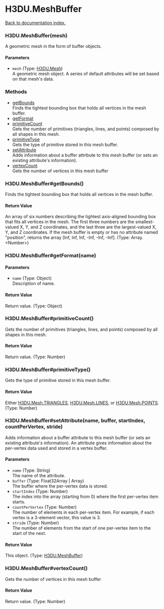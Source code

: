 # H3DU.MeshBuffer

[Back to documentation index.](index.md)

### H3DU.MeshBuffer(mesh) <a id='H3DU.MeshBuffer'></a>

A geometric mesh in the form of buffer objects.

#### Parameters

* `mesh` (Type: <a href="H3DU.Mesh.md">H3DU.Mesh</a>)<br>
    A geometric mesh object. A series of default attributes will be set based on that mesh's data.

### Methods

* [getBounds](#H3DU.MeshBuffer_H3DU.MeshBuffer_getBounds)<br>Finds the tightest
bounding box that holds all vertices in the mesh buffer.
* [getFormat](#H3DU.MeshBuffer_H3DU.MeshBuffer_getFormat)
* [primitiveCount](#H3DU.MeshBuffer_H3DU.MeshBuffer_primitiveCount)<br>Gets the number of primitives (triangles, lines,
and points) composed by all shapes in this mesh.
* [primitiveType](#H3DU.MeshBuffer_H3DU.MeshBuffer_primitiveType)<br>Gets the type of primitive stored in this mesh buffer.
* [setAttribute](#H3DU.MeshBuffer_H3DU.MeshBuffer_setAttribute)<br>Adds information about a buffer attribute to this
mesh buffer (or sets an
existing attribute's information).
* [vertexCount](#H3DU.MeshBuffer_H3DU.MeshBuffer_vertexCount)<br>Gets the number of vertices in this mesh buffer

### H3DU.MeshBuffer#getBounds() <a id='H3DU.MeshBuffer_H3DU.MeshBuffer_getBounds'></a>

Finds the tightest
bounding box that holds all vertices in the mesh buffer.

#### Return Value

An array of six numbers describing the tightest
axis-aligned bounding box
that fits all vertices in the mesh. The first three numbers
are the smallest-valued X, Y, and Z coordinates, and the
last three are the largest-valued X, Y, and Z coordinates.
If the mesh buffer is empty or has no attribute named
"position", returns the array [Inf, Inf, Inf, -Inf,
-Inf, -Inf]. (Type: Array.&lt;Number>)

### H3DU.MeshBuffer#getFormat(name) <a id='H3DU.MeshBuffer_H3DU.MeshBuffer_getFormat'></a>

#### Parameters

* `name` (Type: Object)<br>
    Description of name.

#### Return Value

Return value. (Type: Object)

### H3DU.MeshBuffer#primitiveCount() <a id='H3DU.MeshBuffer_H3DU.MeshBuffer_primitiveCount'></a>

Gets the number of primitives (triangles, lines,
and points) composed by all shapes in this mesh.

#### Return Value

Return value. (Type: Number)

### H3DU.MeshBuffer#primitiveType() <a id='H3DU.MeshBuffer_H3DU.MeshBuffer_primitiveType'></a>

Gets the type of primitive stored in this mesh buffer.

#### Return Value

Either <a href="H3DU.Mesh.md#H3DU.Mesh.TRIANGLES">H3DU.Mesh.TRIANGLES</a>,
<a href="H3DU.Mesh.md#H3DU.Mesh.LINES">H3DU.Mesh.LINES</a>, or <a href="H3DU.Mesh.md#H3DU.Mesh.POINTS">H3DU.Mesh.POINTS</a>. (Type: Number)

### H3DU.MeshBuffer#setAttribute(name, buffer, startIndex, countPerVertex, stride) <a id='H3DU.MeshBuffer_H3DU.MeshBuffer_setAttribute'></a>

Adds information about a buffer attribute to this
mesh buffer (or sets an
existing attribute's information). An attribute
gives information about the per-vertex data used and
stored in a vertex buffer.

#### Parameters

* `name` (Type: String)<br>
    The name of the attribute.
* `buffer` (Type: Float32Array | Array)<br>
    The buffer where the per-vertex data is stored.
* `startIndex` (Type: Number)<br>
    The index into the array (starting from 0) where the first per-vertex item starts.
* `countPerVertex` (Type: Number)<br>
    The number of elements in each per-vertex item. For example, if each vertex is a 3-element vector, this value is 3.
* `stride` (Type: Number)<br>
    The number of elements from the start of one per-vertex item to the start of the next.

#### Return Value

This object. (Type: <a href="H3DU.MeshBuffer.md">H3DU.MeshBuffer</a>)

### H3DU.MeshBuffer#vertexCount() <a id='H3DU.MeshBuffer_H3DU.MeshBuffer_vertexCount'></a>

Gets the number of vertices in this mesh buffer

#### Return Value

Return value. (Type: Number)
